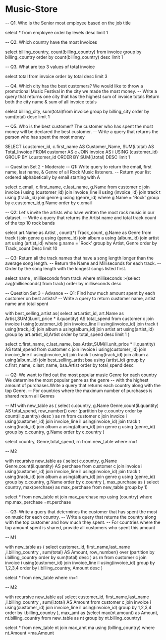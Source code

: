 # Music-Store

-- Q1. Who is the Senior most employee based on the job title

select * from employee
order by  levels desc
limit 1

-- Q2. Which country have the most Invoices

select billing_country, count(billing_country) from invoice
group by billing_country
order by count(billing_country) desc
limit 1

-- Q3. What are top 3 values of total invoice

select total from invoice
order by total desc
limit 3


-- Q4. Which city has the best customers? We would like to throw a promotional Music Festival in the city we made the most money.
-- Write a query that returns one city that has the highest sum of invoice totals Return both the city name & sum of all invoice totals

select billing_city, sum(total)from invoice
group by billing_city
order by sum(total) desc
limit 1


-- Q5. Who is the best customer? The customer who has spent the most money will be declared the best customer. 
-- Write a query that returns the person who has spent the most money



SELECT 
    i.customer_id, c.first_name AS Customer_Name, 
    SUM(i.total) AS Total_Invoice
FROM customer AS c 
JOIN invoice AS i
USING (customer_id)
GROUP BY  i.customer_id
ORDER BY  SUM(i.total) DESC
limit 1


-- Question Set 2 - Moderate
-- Q1: Write query to return the email, first name, last name, & Genre of all Rock Music listeners. 
-- Return your list ordered alphabetically by email starting with A

select c.email, c.first_name, c.last_name, g.Name
from customer c
join invoice i using (customer_id)
join invoice_line il using (invoice_id)
join track t using (track_id)
join genre g using (genre_id)
where g.Name = 'Rock'
group by c.customer_id,g.Name
order by c.email

-- Q2: Let's invite the artists who have written the most rock music in our dataset.
-- Write a query that returns the Artist name and total track count of the top 10 rock bands


select art.Name as Artist , count(*) Track_count, g.Name as Genre
from track t
join genre g using (genre_id)
join album a using (album_id)
join artist art using (artist_id)
where g.name = 'Rock'
group by Artist, Genre
order by Track_count Desc
limit 10


-- Q3: Return all the track names that have a song length longer than the average song length. 
-- Return the Name and Milliseconds for each track.
-- Order by the song length with the longest songs listed first.


select name , milliseconds 
from track 
where milliseconds >(select avg(milliseconds) from track)
order by milliseconds  desc


-- Question Set 3 - Advance 
-- Q1: Find how much amount spent by each customer on best artists? 
-- Write a query to return customer name, artist name and total spent

with best_selling_artist as(
select art.artist_id, art.Name as Artist,SUM(il.unit_price * il.quantity) AS total_spend
from customer c 
join invoice i using(customer_id)
join invoice_line il using(invoice_id)
join track t using(track_id)
join album a using(album_id)
join artist art using(artist_id)
group by art.artist_id,Artist
order by total_spend desc
limit 1
)

select c.first_name, c.last_name, bsa.Artist,SUM(il.unit_price * il.quantity) AS total_spend
from customer c 
join invoice i using(customer_id)
join invoice_line il using(invoice_id)
join track t using(track_id)
join album a using(album_id)
join best_selling_artist bsa using (artist_id)
group by c.first_name, c.last_name, bsa.Artist
order by total_spend desc


-- Q2: We want to find out the most popular music Genre for each country We determine the most popular genre as the genre 
-- with the highest amount of purchases.Write a query that returns each country along with the top Genre. 
-- For countries where the maximum number of purchases is shared return all Genres

-- M1
with new_table as (
select c.country, g.Name Genre,count(il.quantity) AS total_spend,
row_number() over (partition by c.country order by count(il.quantity) desc ) as rn
from customer c 
join invoice i using(customer_id)
join invoice_line il using(invoice_id)
join track t using(track_id)
join album a using(album_id)
join genre g using (genre_id)
group by c.country, g.Name
order by c.country
)

select country, Genre,total_spend, rn
from new_table 
where rn=1

-- M2

with recursive new_table as (
select c.country, g.Name Genre,count(il.quantity) AS perchase
from customer c 
join invoice i using(customer_id)
join invoice_line il using(invoice_id)
join track t using(track_id)
join album a using(album_id)
join genre g using (genre_id)
group by c.country, g.Name
order by c.country
),
max_purchase as ( select country, max(perchase) as max_perchase from new_table group by 1)

select * from new_table nt
join max_purchase mp using (country)
where mp.max_perchase =nt.perchase


-- Q3: Write a query that determines the customer that has spent the most on music for each country. 
-- Write a query that returns the country along with the top customer and how much they spent. 
-- For countries where the top amount spent is shared, provide all customers who spent this amount

-- M1

with new_table as (
select customer_id, first_name,last_name ,i.billing_country ,
sum(total) AS Amount,
row_number() over (partition by  i.billing_country order by sum(total) desc ) as rn
from customer c 
join invoice i using(customer_id)
join invoice_line il using(invoice_id)
group by 1,2,3,4
order by i.billing_country, Amount desc
)

select * from new_table 
where rn=1



-- M2

with recursive new_table as(
select customer_id, first_name,last_name ,i.billing_country ,
sum(i.total) AS Amount
from customer c 
join invoice i using(customer_id)
join invoice_line il using(invoice_id)
group by 1,2,3,4
order by i.billing_country
),
max_amt as (select max(nt.amount) as Amount, nt.billing_country from new_table as nt
		   group by nt.billing_country)
		 
select * from new_table nt
join max_amt  ma using (billing_country)
where nt.Amount =ma.Amount


















